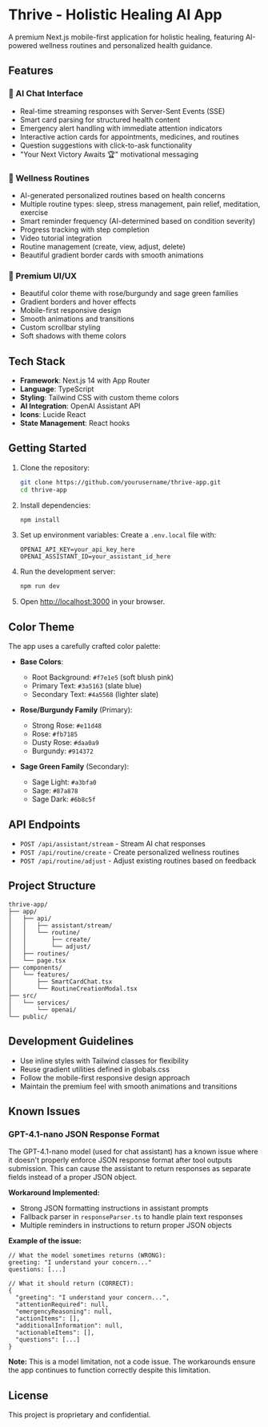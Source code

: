 # Thrive - Holistic Healing AI App

A premium Next.js mobile-first application for holistic healing, featuring AI-powered wellness routines and personalized health guidance.

## Features

### 🤖 AI Chat Interface
- Real-time streaming responses with Server-Sent Events (SSE)
- Smart card parsing for structured health content
- Emergency alert handling with immediate attention indicators
- Interactive action cards for appointments, medicines, and routines
- Question suggestions with click-to-ask functionality
- "Your Next Victory Awaits 🏆" motivational messaging

### 💪 Wellness Routines
- AI-generated personalized routines based on health concerns
- Multiple routine types: sleep, stress management, pain relief, meditation, exercise
- Smart reminder frequency (AI-determined based on condition severity)
- Progress tracking with step completion
- Video tutorial integration
- Routine management (create, view, adjust, delete)
- Beautiful gradient border cards with smooth animations

### 🎨 Premium UI/UX
- Beautiful color theme with rose/burgundy and sage green families
- Gradient borders and hover effects
- Mobile-first responsive design
- Smooth animations and transitions
- Custom scrollbar styling
- Soft shadows with theme colors

## Tech Stack

- **Framework**: Next.js 14 with App Router
- **Language**: TypeScript
- **Styling**: Tailwind CSS with custom theme colors
- **AI Integration**: OpenAI Assistant API
- **Icons**: Lucide React
- **State Management**: React hooks

## Getting Started

1. Clone the repository:
   ```bash
   git clone https://github.com/yourusername/thrive-app.git
   cd thrive-app
   ```

2. Install dependencies:
   ```bash
   npm install
   ```

3. Set up environment variables:
   Create a `.env.local` file with:
   ```env
   OPENAI_API_KEY=your_api_key_here
   OPENAI_ASSISTANT_ID=your_assistant_id_here
   ```

4. Run the development server:
   ```bash
   npm run dev
   ```

5. Open [http://localhost:3000](http://localhost:3000) in your browser.

## Color Theme

The app uses a carefully crafted color palette:

- **Base Colors**:
  - Root Background: `#f7e1e5` (soft blush pink)
  - Primary Text: `#3a5163` (slate blue)
  - Secondary Text: `#4a5568` (lighter slate)

- **Rose/Burgundy Family** (Primary):
  - Strong Rose: `#e11d48`
  - Rose: `#fb7185`
  - Dusty Rose: `#daa0a9`
  - Burgundy: `#914372`

- **Sage Green Family** (Secondary):
  - Sage Light: `#a3bfa0`
  - Sage: `#87a878`
  - Sage Dark: `#6b8c5f`

## API Endpoints

- `POST /api/assistant/stream` - Stream AI chat responses
- `POST /api/routine/create` - Create personalized wellness routines
- `POST /api/routine/adjust` - Adjust existing routines based on feedback

## Project Structure

```
thrive-app/
├── app/
│   ├── api/
│   │   ├── assistant/stream/
│   │   └── routine/
│   │       ├── create/
│   │       └── adjust/
│   ├── routines/
│   └── page.tsx
├── components/
│   └── features/
│       ├── SmartCardChat.tsx
│       └── RoutineCreationModal.tsx
├── src/
│   └── services/
│       └── openai/
└── public/
```

## Development Guidelines

- Use inline styles with Tailwind classes for flexibility
- Reuse gradient utilities defined in globals.css
- Follow the mobile-first responsive design approach
- Maintain the premium feel with smooth animations and transitions

## Known Issues

### GPT-4.1-nano JSON Response Format
The GPT-4.1-nano model (used for chat assistant) has a known issue where it doesn't properly enforce JSON response format after tool outputs submission. This can cause the assistant to return responses as separate fields instead of a proper JSON object.

**Workaround Implemented:**
- Strong JSON formatting instructions in assistant prompts
- Fallback parser in `responseParser.ts` to handle plain text responses
- Multiple reminders in instructions to return proper JSON objects

**Example of the issue:**
```
// What the model sometimes returns (WRONG):
greeting: "I understand your concern..."
questions: [...]

// What it should return (CORRECT):
{
  "greeting": "I understand your concern...",
  "attentionRequired": null,
  "emergencyReasoning": null,
  "actionItems": [],
  "additionalInformation": null,
  "actionableItems": [],
  "questions": [...]
}
```

**Note:** This is a model limitation, not a code issue. The workarounds ensure the app continues to function correctly despite this limitation.

## License

This project is proprietary and confidential.